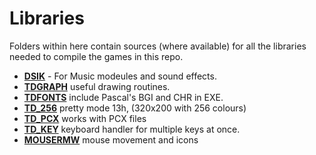 # Libraries

Folders within here contain sources (where available) for all the libraries
needed to compile the games in this repo.

* [**DSIK**](DSIK) - For Music modeules and sound effects.
* [**TDGRAPH**](TDGRAPH) useful drawing routines.
* [**TDFONTS**](TDFONTS) include Pascal's BGI and CHR in EXE.
* [**TD_256**](TD_256) pretty mode 13h, (320x200 with 256 colours)
* [**TD_PCX**](TD_PCX) works with PCX files
* [**TD_KEY**](TD_KEY) keyboard handler for multiple keys at once.
* [**MOUSERMW**](MOUSERMW) mouse movement and icons
